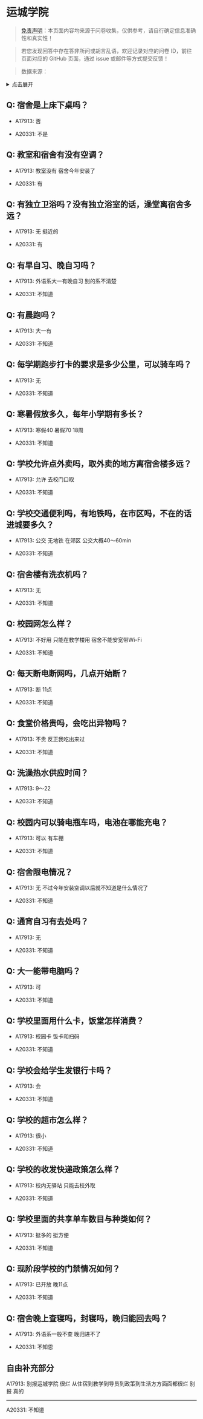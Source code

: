 # 运城学院

> [免责声明](https://colleges.chat/#_3)：本页面内容均来源于问卷收集，仅供参考，请自行确定信息准确性和真实性！

> 若您发现回答中存在答非所问或胡言乱语，欢迎记录对应的问卷 ID，前往页面对应的 GitHub 页面，通过 issue 或邮件等方式提交反馈！

> 数据来源：

<details><summary>点击展开</summary>
<ul>
<li>A17913: 匿名 (2023 年 06 月)</li>
<li>A20331: 匿名 (2023 年 06 月)</li>
</ul>
</details>

## Q: 宿舍是上床下桌吗？

- A17913: 否

- A20331: 不是

## Q: 教室和宿舍有没有空调？

- A17913: 教室没有 宿舍今年安装了

- A20331: 有

## Q: 有独立卫浴吗？没有独立浴室的话，澡堂离宿舍多远？

- A17913: 无 挺近的

- A20331: 有

## Q: 有早自习、晚自习吗？

- A17913: 外语系大一有晚自习 别的系不清楚

- A20331: 不知道

## Q: 有晨跑吗？

- A17913: 大一有

- A20331: 不知道

## Q: 每学期跑步打卡的要求是多少公里，可以骑车吗？

- A17913: 无

- A20331: 不知道

## Q: 寒暑假放多久，每年小学期有多长？

- A17913: 寒假40 暑假70 18周

- A20331: 不知道

## Q: 学校允许点外卖吗，取外卖的地方离宿舍楼多远？

- A17913: 允许 去校门口取

- A20331: 不知道

## Q: 学校交通便利吗，有地铁吗，在市区吗，不在的话进城要多久？

- A17913: 公交 无地铁 在郊区 公交大概40～60min

- A20331: 不知道

## Q: 宿舍楼有洗衣机吗？

- A17913: 无

- A20331: 不知道

## Q: 校园网怎么样？

- A17913: 不好用 只能在教学楼用 宿舍不能安宽带Wi-Fi

- A20331: 不知道

## Q: 每天断电断网吗，几点开始断？

- A17913: 断 11点

- A20331: 不知道

## Q: 食堂价格贵吗，会吃出异物吗？

- A17913: 不贵 反正我吃出来过

- A20331: 不知道

## Q: 洗澡热水供应时间？

- A17913: 9～22

- A20331: 不知道

## Q: 校园内可以骑电瓶车吗，电池在哪能充电？

- A17913: 可以 有车棚

- A20331: 不知道

## Q: 宿舍限电情况？

- A17913: 无 不过今年安装空调以后就不知道是什么情况了

- A20331: 不知道

## Q: 通宵自习有去处吗？

- A17913: 无

- A20331: 不知道

## Q: 大一能带电脑吗？

- A17913: 可

- A20331: 不知道

## Q: 学校里面用什么卡，饭堂怎样消费？

- A17913: 校园卡 饭卡和扫码

- A20331: 不知道

## Q: 学校会给学生发银行卡吗？

- A17913: 会

- A20331: 不知道

## Q: 学校的超市怎么样？

- A17913: 很小

- A20331: 不知道

## Q: 学校的收发快递政策怎么样？

- A17913: 校内无驿站 只能去校外取

- A20331: 不知道

## Q: 学校里面的共享单车数目与种类如何？

- A17913: 挺多的 挺方便

- A20331: 不知道

## Q: 现阶段学校的门禁情况如何？

- A17913: 已开放 晚11点

- A20331: 不知道

## Q: 宿舍晚上查寝吗，封寝吗，晚归能回去吗？

- A17913: 外语系一般不查 晚归进不了

- A20331: 不知恩

## 自由补充部分

A17913: 别报运城学院 很烂 从住宿到教学到导员到政策到生活方方面面都很烂 别报 真的

***

A20331: 不知道
